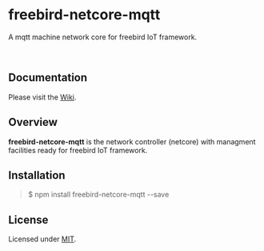 # freebird-netcore-mqtt
A mqtt machine network core for freebird IoT framework.  

<br />
  
## Documentation  

Please visit the [Wiki](https://github.com/freebirdjs/freebird-netcore-mqtt/wiki).

## Overview  

**freebird-netcore-mqtt** is the network controller (netcore) with managment facilities ready for freebird IoT framework.  

## Installation  

> $ npm install freebird-netcore-mqtt --save

## License  

Licensed under [MIT](https://github.com/freebirdjs/freebird-netcore-mqtt/blob/master/LICENSE).
